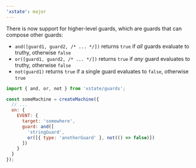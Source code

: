 ```yaml
---
'xstate': major
---
```


There is now support for higher-level guards, which are guards that can compose other guards:

- `and([guard1, guard2, /* ... */])` returns `true` if _all_ guards evaluate to truthy, otherwise `false`
- `or([guard1, guard2, /* ... */])` returns `true` if _any_ guard evaluates to truthy, otherwise `false`
- `not(guard1)` returns `true` if a single guard evaluates to `false`, otherwise `true`

```js
import { and, or, not } from 'xstate/guards';

const someMachine = createMachine({
  // ...
  on: {
    EVENT: {
      target: 'somewhere',
      guard: and([
        'stringGuard',
        or([{ type: 'anotherGuard' }, not(() => false)])
      ])
    }
  }
});
```
